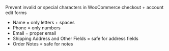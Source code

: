 Prevent invalid or special characters in WooCommerce checkout + account edit forms
- Name  = only letters + spaces
- Phone = only numbers
- Email = proper email
- Shipping Address and Other Fields = safe for address fields
- Order Notes = safe for notes
